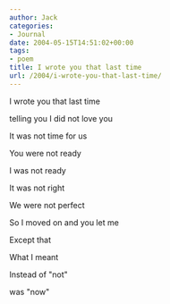 ```yaml
---
author: Jack
categories:
- Journal
date: 2004-05-15T14:51:02+00:00
tags:
- poem
title: I wrote you that last time
url: /2004/i-wrote-you-that-last-time/
---
```


I wrote you that last time
  
telling you I did not love you
  
It was not time for us
  
You were not ready
  
I was not ready
  
It was not right
  
We were not perfect

So I moved on and you let me

Except that
  
What I meant
  
Instead of "not"
  
was "now"